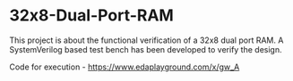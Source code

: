 # 32x8-Dual-Port-RAM
This project is about the functional verification of a 32x8 dual port RAM.
A SystemVerilog based test bench has been developed to verify the design.

Code for execution - 
https://www.edaplayground.com/x/gw_A
